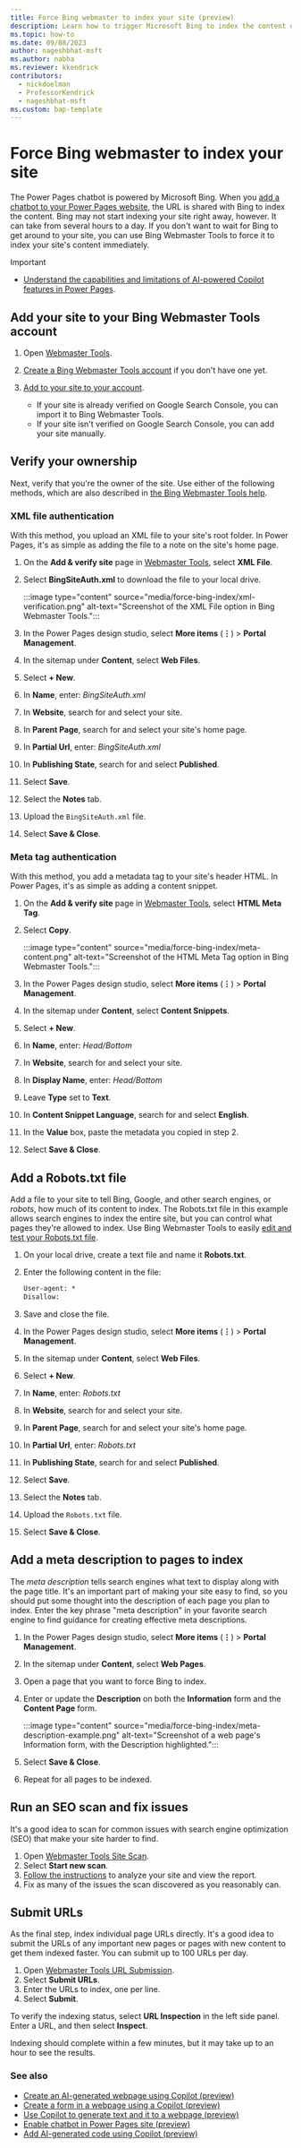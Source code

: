 ```yaml
---
title: Force Bing webmaster to index your site (preview)
description: Learn how to trigger Microsoft Bing to index the content of your Power Pages site immediately after you add a chatbot.
ms.topic: how-to
ms.date: 09/08/2023
author: nageshbhat-msft
ms.author: nabha
ms.reviewer: kkendrick
contributors:
  - nickdoelman
  - ProfessorKendrick
  - nageshbhat-msft
ms.custom: bap-template
---
```


# Force Bing webmaster to index your site

The Power Pages chatbot is powered by Microsoft Bing. When you [add a chatbot to your Power Pages website](./enable-chatbot.md), the URL is shared with Bing to index the content. Bing may not start indexing your site right away, however. It can take from several hours to a day. If you don't want to wait for Bing to get around to your site, you can use Bing Webmaster Tools to force it to index your site's content immediately.

> [!IMPORTANT]
>
> - [Understand the capabilities and limitations of AI-powered Copilot features in Power Pages](../transparency-note.md).

## Add your site to your Bing Webmaster Tools account

1. Open [Webmaster Tools](https://www.bing.com/webmasters).
1. [Create a Bing Webmaster Tools account](https://www.bing.com/webmasters/help/getting-started-checklist-66a806de) if you don't have one yet.
1. [Add to your site to your account](https://www.bing.com/webmasters/help/add-and-verify-site-12184f8b).

    - If your site is already verified on Google Search Console, you can import it to Bing Webmaster Tools.
    - If your site isn't verified on Google Search Console, you can add your site manually.

## Verify your ownership

Next, verify that you're the owner of the site. Use either of the following methods, which are also described in [the Bing Webmaster Tools help](https://www.bing.com/webmasters/help/add-and-verify-site-12184f8b).

### XML file authentication

With this method, you upload an XML file to your site's root folder. In Power Pages, it's as simple as adding the file to a note on the site's home page.

1. On the **Add & verify site** page in [Webmaster Tools](https://www.bing.com/webmasters), select **XML File**.
1. Select **BingSiteAuth.xml** to download the file to your local drive.

    :::image type="content" source="media/force-bing-index/xml-verification.png" alt-text="Screenshot of the XML File option in Bing Webmaster Tools.":::

1. In the Power Pages design studio, select **More items** (**&vellip;**) > **Portal Management**.
1. In the sitemap under **Content**, select **Web Files**.
1. Select **+ New**.
1. In **Name**, enter: *BingSiteAuth.xml*
1. In **Website**, search for and select your site.
1. In **Parent Page**, search for and select your site's home page.
1. In **Partial Url**, enter: *BingSiteAuth.xml*
1. In **Publishing State**, search for and select **Published**.
1. Select **Save**.
1. Select the **Notes** tab.
1. Upload the `BingSiteAuth.xml` file.
1. Select **Save & Close**.

### Meta tag authentication

With this method, you add a metadata tag to your site's header HTML. In Power Pages, it's as simple as adding a content snippet.

1. On the **Add & verify site** page in [Webmaster Tools](https://www.bing.com/webmasters), select **HTML Meta Tag**.
1. Select **Copy**.

    :::image type="content" source="media/force-bing-index/meta-content.png" alt-text="Screenshot of the HTML Meta Tag option in Bing Webmaster Tools.":::

1. In the Power Pages design studio, select **More items** (**&vellip;**) > **Portal Management**.
1. In the sitemap under **Content**, select **Content Snippets**.
1. Select **+ New**.
1. In **Name**, enter: *Head/Bottom*
1. In **Website**, search for and select your site.
1. In **Display Name**, enter: *Head/Bottom*
1. Leave **Type** set to **Text**.
1. In **Content Snippet Language**, search for and select **English**.
1. In the **Value** box, paste the metadata you copied in step 2.
1. Select **Save & Close**.

## Add a Robots.txt file

Add a file to your site to tell Bing, Google, and other search engines, or *robots*, how much of its content to index. The Robots.txt file in this example allows search engines to index the entire site, but you can control what pages they're allowed to index. Use Bing Webmaster Tools to easily [edit and test your Robots.txt file](https://blogs.bing.com/webmaster/september-2020/Bing-Webmaster-Tools-makes-it-easy-to-edit-and-verify-your-robots-txt).

1. On your local drive, create a text file and name it **Robots.txt**.
1. Enter the following content in the file:

    ```txt
    User-agent: *
    Disallow:
    ```

1. Save and close the file.
1. In the Power Pages design studio, select **More items** (**&vellip;**) > **Portal Management**.
1. In the sitemap under **Content**, select **Web Files**.
1. Select **+ New**.
1. In **Name**, enter: *Robots.txt*
1. In **Website**, search for and select your site.
1. In **Parent Page**, search for and select your site's home page.
1. In **Partial Url**, enter: *Robots.txt*
1. In **Publishing State**, search for and select **Published**.
1. Select **Save**.
1. Select the **Notes** tab.
1. Upload the `Robots.txt` file.
1. Select **Save & Close**.

## Add a meta description to pages to index

The *meta description* tells search engines what text to display along with the page title. It's an important part of making your site easy to find, so you should put some thought into the description of each page you plan to index. Enter the key phrase "meta description" in your favorite search engine to find guidance for creating effective meta descriptions.

1. In the Power Pages design studio, select **More items** (**&vellip;**) > **Portal Management**.
1. In the sitemap under **Content**, select **Web Pages**.
1. Open a page that you want to force Bing to index.
1. Enter or update the **Description** on both the **Information** form and the **Content Page** form.

    :::image type="content" source="media/force-bing-index/meta-description-example.png" alt-text="Screenshot of a web page's Information form, with the Description highlighted.":::

1. Select **Save & Close**.
1. Repeat for all pages to be indexed.

## Run an SEO scan and fix issues

It's a good idea to scan for common issues with search engine optimization (SEO) that make your site harder to find.

1. Open [Webmaster Tools Site Scan](https://www.bing.com/webmasters/sitescan).
1. Select **Start new scan**.
1. [Follow the instructions](https://www.bing.com/webmasters/help/site-scan-623520c9) to analyze your site and view the report.
1. Fix as many of the issues the scan discovered as you reasonably can.

## Submit URLs

As the final step, index individual page URLs directly. It's a good idea to submit the URLs of any important new pages or pages with new content to get them indexed faster. You can submit up to 100 URLs per day.

1. Open [Webmaster Tools URL Submission](https://www.bing.com/webmasters/submiturl).
1. Select **Submit URLs**.
1. Enter the URLs to index, one per line.
1. Select **Submit**.

To verify the indexing status, select **URL Inspection** in the left side panel. Enter a URL, and then select **Inspect**.

Indexing should complete within a few minutes, but it may take up to an hour to see the results.

### See also

- [Create an AI-generated webpage using Copilot (preview)](../getting-started/create-page-copilot.md)
- [Create a form in a webpage using a Copilot (preview)](../getting-started/add-form-copilot.md)
- [Use Copilot to generate text and it to a webpage (preview)](../getting-started/add-text-copilot.md)
- [Enable chatbot in Power Pages site (preview)](../getting-started/enable-chatbot.md)
- [Add AI-generated code using Copilot (preview)](../configure/add-code-copilot.md)
